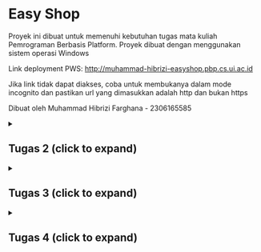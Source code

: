 # Easy Shop

Proyek ini dibuat untuk memenuhi kebutuhan tugas mata kuliah Pemrograman Berbasis Platform. Proyek dibuat dengan menggunakan sistem operasi Windows

Link deployment PWS: http://muhammad-hibrizi-easyshop.pbp.cs.ui.ac.id

Jika link tidak dapat diakses, coba untuk membukanya dalam mode incognito dan pastikan url yang dimasukkan adalah http dan bukan https

Dibuat oleh Muhammad Hibrizi Farghana - 2306165585

<details>
<summary><h2><b>Tugas 2</b> (click to expand)</h2></summary>

### Proses Pengimplementasian Checklist Proyek

- Membuat sebuah proyek Django baru.

  1. Membuat direktori baru dengan nama `easy-shop`
  2. Membuat virtual environtment pada direktori tersebut dengan menjalankan perintah
     ```
     python -m venv env
     ```
  3. Mengaktifkan virtual environtment dengan perintah
     ```
     env\Scripts\activate
     ```
  4. Di dalam direktori yang sama, membuat file requirements.txt yang mengandung dependencies yang diperlukan. Isi requirements.txt:
     ```
     django
     gunicorn
     whitenoise
     psycopg2-binary
     requests
     urllib3
     ```
  5. Menginstall dependencies dengan menjalankan perintah
     ```
     pip install -r requirements.txt
     ```
  6. Membuat proyek Django baru `easy_shop` dengan menjalankan perintah
     ```
     django-admin startproject easy_shop .
     ```
  7. Di dalam direktori proyek `easy_shop`, akan ditemukan file `settings.py`. Agar proyek dapat dijalankan secara lokal, maka perlu ditambahkan string `"localhost"` dan `"127.0.0.1"` ke dalam list `ALLOWED_HOST` yang berada pada `settings.py`. List `ALLOWED_HOST` akan berisi sebagai berikut
     ```python
     ...
     ALLOWED_HOSTS = ["localhost", "127.0.0.1"]
     ...
     ```
     Setelah menjalankan steps-steps tersebut, proyek django baru dengan nama `easy_shop` telah berhasil dibuat dan dapat dijalankan secara lokal dengan menjalankan perintah berikut pada direktori utama (pastikan virtual environtment aktif):
     ```
     python manage.py runserver
     ```

- Membuat aplikasi `main` pada proyek tersebut

  1. Menjalankan perintah berikut pada direktori utama `easy-shop`, (pastikan virtual environtment aktif):
     ```
     python manage.py startapp main
     ```
  2. Menambahkan aplikasi `main` ke list `INSTALLED_APPS` pada file `settings.py` di direktori proyek `easy_shop`. List `INSTALLED_APPS` kini berisi sebagai berikut:
     ```python
     INSTALLED_APPS = [
         ...,
         'main'
     ]
     ```
     Aplikasi `main` telah berhasil dibuat dan didaftarkan ke proyek `easy_shop`

- Melakukan routing pada proyek agar dapat menjalankan aplikasi `main`

  1. Buka file `urls.py` yang berada di direktori proyek `easy_shop`
  2. Mengimpor fungsi `include` dari `django.urls`. Fungsi `include` dibutuhkan agar dapat melakukan impor rute URL dari aplikasi lain ke `urls.py` pada proyek
  3. Menambahkan rute URL `''` untuk mengarahkan ke tampilan `main` di dalam list `urlpatterns`. List tersebut akan berisi seperti berikut:
     ```python
     urlpatterns = [
         path('admin/', admin.site.urls),
         path('', include('main.urls')),
     ]
     ```
     Aplikasi main kini telah terhubung dengan rute URL proyek

- Membuat model pada aplikasi `main` dengan nama `Product`

  1. Buka file `models.py` pada direktori aplikasi `main`
  2. Membuat class dengan nama `Product` dan diisi dengan atribut wajib `name`, `price`, dan `description` sesuai dengan tipe datanya masing-masing. Saya juga menambahkan atribut tambahan berupa `stock` yang saya beri tipe data `IntegerField`. Isi dari `models.py` adalah sebagai berikut:
     ```python
     class Product(models.Model):
         name = models.CharField(max_length=255)
         price = models.IntegerField()
         description = models.TextField()
         stock = models.IntegerField()
     ```
  3. Membuat migrasi model dengan menjalankan perintah:
     ```
     python manage.py makemigrations
     ```
  4. Menerapkan migrasi dengan menjalankan perintah:
     ```
     python manage.py migrate
     ```
     Model telah berhasil dibuat dan dimigrasi

- Membuat sebuah fungsi pada views.py untuk dikembalikan ke dalam sebuah template HTML

  1. Membuat direktori baru bernama `templates` pada direktori aplikasi `main`
  2. Membuat file HTML baru bernama `main.html` pada direktori `templates`.
  3. Menambahkan kode berikut ke dalam file `main.html`

     ```html
     <!DOCTYPE html>
     <html lang="en">
       <head>
         <meta charset="UTF-8" />
         <meta
           name="viewport"
           content="width=device-width, initial-scale=1.0"
         />
         <title>Document</title>
       </head>
       <body>
         <h1>{{appname}}</h1>
         <h3>Nama</h3>
         <p>{{nama}}</p>
         <h3>Kelas</h3>
         <p>{{kelas}}</p>
       </body>
     </html>
     ```

  4. Menambahkan fungsi baru pada file `views.py` yang berada pada direktori aplikasi `main`.

     ```python
     def show_main(request):
         context = {
               'appname' : 'Easy Shop',
               'nama': 'Muhammad Hibrizi Farghana',
               'kelas': 'PBP A'
         }

         return render(request, "main.html", context)
     ```

     Fungsi untuk me-_render_ laman main telah berhasil dibuat

- Membuat sebuah routing pada `urls.py` aplikasi `main`

  1. Membuat file `urls.py` pada direktori aplikasi `main`
  2. Menambahkan kode berikut ke dalam file `urls.py`

     ```python
     from django.urls import path
     from main.views import show_main

     app_name = 'main'

     urlpatterns = [
         path('', show_main, name='show_main'),
     ]
     ```

     Routing telah berhasil dikonfigurasi

- Melakukan deployment ke PWS
  1. Membuka laman https://pbp.cs.ui.ac.id
  2. Membuat proyek baru dengan menekan tombol `+ Create New Project` kemudian mengisi nama proyek sebagai `easyshop`. Setelah itu, dilanjutkan dengan menekan tombol `Create New Project`.
  3. Menyalin username dan password yang telah diberikan dan kemudian saya simpan pada sebuah file `.txt` di laptop saya.
  4. Menambahkan URL PWS ke dalam list `ALLOWED_HOST` yang berada dalam file `settings.py` pada direktori proyek `easy_shop`. List `ALLOWED_HOST` kini berisi sebagai berikut:
     ```python
     ALLOWED_HOSTS = ["localhost", "127.0.0.1", "muhammad-hibrizi-easyshop.pbp.cs.ui.ac.id"]
     ```
  5. Menjalankan perintah yang berada di PWS
     ```
        git remote add pws http://pbp.cs.ui.ac.id/muhammad.hibrizi/easyshop
        git branch -M master
        git push pws master
     ```
     Proyek telah berhasil di-_deploy_ dengan menggunakan PWS

### Bagan Request Client ke Web Aplikasi Django

```mermaid
flowchart TD;
   A[Client] -- request --> B[urls.py]
   B -- forward request to appropriate view --> C[views.py]
   D[models.py] -- returns data --> C
   E[templates] --> C
   C --> E
   C -- read/write data --> D
   C -- response --> A
```

### Fungsi git dalam pengembangan perangkat lunak

Git memiliki banyak manfaat dalam pengembangan perangkat lunak. Dari sekian banyak manfaat git, ada 4 manfaat yang saya pikir menjadi alasan terpenting mengapa git digunakan dalam pengembangan perangkat lunak

1. **Version Control**

   Git memungkinkan pengembang untuk menyimpan dan melacak setiap perubahan yang dibuat pada kode. Dengan demikian, pengembang dapat melacak dan kembali ke versi-versi sebelumnya jika diperlukan.

2. **Kolaborasi**

   Git memudahkan pengembang untuk berkolaborasi. Dengan fitur seperti git clone, setiap pengembang dapat saling berkontribusi dan mengembangkan proyek yang terdapat pada Github/Gitlab. Selain itu, terdapat fitur seperti pull request dan merge request yang dapat dengan mudah mengintegrasikan kode dari banyak pengembang.

3. **Branching**

   Branching adalah fitur pada git yang memperbolehkan suatu repository untuk memiliki berbagai cabang / _branch_ yang terpisah dari satu sama yang lainnya. Dengan demikian, masing-masing pengembang dapat fokus mengembangkan suatu fitur di satu _branch_ tanpa takut menggganggu / merusak kode yang berada pada _branch_ utama.

4. **History**

   Git menyimpan histori lengkap dari setiap perubahan yang terjadi pada proyek. Setiap commit mencatat detail perubahan, siapa yang melakukan perubahan, dan kapan perubahan itu dilakukan. Dengan adanya histori ini, pengembang dapat melihat bagaimana sebuah proyek berkembang seiring waktu, dan dapat melacak atau mengembalikan kesalahan dengan mudah. Fitur seperti git log memudahkan untuk melihat jejak histori ini.

### Mengapa framework Django dijadikan permulaan pembelajaran pengembangan perangkat lunak?

1. **Python**

   Framework Django menggunakan bahasa Python. Bahasa Python adalah salah satu bahasa pemrograman yang paling _beginner friendly_ dan populer dikalangan pengembang. Oleh karena itu, penggunaan framework Django cocok digunakan karena menggunakan Python.

2. **Arsitektur Model-View-Template (MVT)**

   Django menggunakan arsitektur MVT yang memisahkan logika bisnis, tampilan, dan data dengan cara yang rapi dan terstruktur. Ini membantu pemula memahami prinsip-prinsip pemrograman yang baik seperti pemisahan kepentingan (separation of concerns), yang sangat penting dalam pengembangan perangkat lunak skala besar.

3. **Dokumentasi yang Komprehensif**

   Django memiliki dokumentasi yang lengkap dan komprehensif yang mudah untuk dipahami pemula. Selain itu, terdapat banyak sekali sumber di internet yang membahas dan menggunakan django sebagai tutorial dalam pembuatan web. Dengan demikian, pemula dapat dengan mudah mengeksplorasi dan memperbaiki masalah yang dialami ketika menggunakan Django.

### Mengapa model pada Django disebut sebagai ORM?

ORM adalah singkatan dari Object Relational Mapping. ORM atau Object Relational Mapping adalah teknik yang memungkinkan kita untuk berinteraksi dengan database menggunakan objek-objek dalam kode. ORM mengabstraksi detail-detail teknis tentang bagaimana data disimpan dan diambil, sehingga kita bisa fokus pada logika aplikasi tanpa harus memahami query SQL yang kompleks.

Dalam Django, model adalah representasi dari tabel di database, dan setiap instance dari model tersebut adalah representasi dari baris di tabel. Django ORM memungkinkan kita untuk menulis logika interaksi database menggunakan Python, tanpa perlu menulis SQL secara manual. ORM di Django otomatis mengonversi operasi yang dilakukan pada model menjadi query SQL yang sesuai dan mengirimkannya ke database.

Inilah sebabnya mengapa model di Django disebut sebagai ORM. Django bertindak sebagai penghubung antara objek Python dan database relasional sehingga memungkinkan pengembang untuk bekerja di tingkat yang lebih tinggi tanpa harus berinteraksi langsung dengan SQL.

</details>

<details>
<summary><h2><b>Tugas 3</b> (click to expand)</h2></summary>

### Mengapa kita memerlukan _data delivery_ dalam pengimplementasian sebuah _platform_?

_Data delivery_ diperlukan untuk memastikan bahwa data yang dihasilkan oleh _platform_ dapat ditransfer secara efisien dan aman antara sistem-sistem yang terlibat. Hal ini mencakup pengiriman data antar modul internal, serta pertukaran informasi dengan pengguna atau sistem eksternal. Tanpa mekanisme _data delivery_ yang baik, _platform_ akan kesulitan dalam menyediakan layanan yang responsif karena data tidak dapat diakses atau diterima tepat waktu.

### Mana yang lebih baik antara XML dan JSON? Mengapa JSON lebih populer dibandingkan XML?

Baik XML maupun JSON memiliki kegunaannya masing-masing, tetapi JSON lebih banyak dipilih karena lebih sederhana, lebih ringan, dan lebih mudah dibaca oleh manusia maupun mesin. JSON memiliki sintaks yang lebih ringkas dan juga memudahkan pengolahan data di berbagai bahasa pemrograman. Di sisi lain, meskipun XML fleksibel dan mendukung struktur data yang lebih kompleks, tetapi XML dianggap lebih berat dan mengandung lebih banyak informasi yang mungkin tidak dibutuhkan. Oleh karena itu lah JSON lebih populer dibanding XML, terutama dalam aplikasi berbasis web dan API.

### Fungsi dari method is_valid() pada form Django dan mengapa kita membutuhkan method tersebut?

Method `is_valid()` pada form Django digunakan untuk memeriksa apakah data yang dimasukkan pengguna sesuai dengan aturan validasi yang telah ditentukan. Method ini memastikan bahwa input, seperti tipe data dan batasan lainnya, memenuhi kriteria yang ditetapkan agar data dapat diproses lebih lanjut atau disimpan ke dalam basis data. Tanpa validasi yang memadai, aplikasi bisa menerima data yang tidak valid atau berbahaya, yang berpotensi menimbulkan kesalahan atau menjadi sumber celah keamanan.

### csrf_token

- **Mengapa kita membutuhkan `csrf_token` saat membuat form di Django?**

  `csrf_token` digunakan sebagai mekanisme keamanan untuk melindungi aplikasi Django dari serangan Cross-Site Request Forgery (CSRF). Token ini memastikan bahwa setiap permintaan yang dikirim melalui form berasal dari sumber yang valid, yaitu dari aplikasi atau situs yang sama. Dengan menambahkan `csrf_token` ke dalam form, Django dapat memverifikasi bahwa permintaan tidak datang dari sumber eksternal yang berbahaya sehingga mencegah tindakan yang tidak diinginkan seperti manipulasi data oleh pihak ketiga.

- **Apa yang dapat terjadi jika kita tidak menambahkan `csrf_token` pada form Django?**

  Jika kita tidak menambahkan `csrf_token` pada form di Django, aplikasi menjadi rentan terhadap serangan CSRF. Penyerang dapat mengeksploitasi kerentanan ini dengan mengirimkan permintaan palsu atas nama pengguna yang sedang login tanpa sepengetahuan mereka. Hal ini dapat mengakibatkan data yang dimasukkan pengguna atau tindakan tertentu dijalankan secara tidak sah oleh aplikasi.

- **Bagaimana hal tersebut dapat dimanfaatkan oleh penyerang?**

  Penyerang dapat memanfaatkan celah ini dengan membuat halaman web atau skrip berbahaya yang ketika dikunjungi oleh pengguna, secara otomatis mengirimkan permintaan ke aplikasi Django tanpa persetujuan atau pengetahuan pengguna. Misalnya, penyerang dapat memaksa pengguna untuk mengirimkan permintaan pengubahan data sensitif, seperti mengganti kata sandi atau melakukan transaksi, dengan memanfaatkan sesi yang aktif. Tanpa perlindungan CSRF, aplikasi tidak akan dapat membedakan antara permintaan yang valid dan yang berbahaya.

### Implementasi Checklist secara step-by-step

- **Membuat input form untuk menambahkan objek model pada app sebelumnya.**

1. Membuat direktori baru bernama `templates` pada direktori utama

2. Dalam direktori `templates` di direktori utama, membuat sebuah file `base.html`. Isi dari `base.html` adalah sebagai berikut:

   ```django
   {% load static %}

   <!DOCTYPE html>
   <html lang="en">
      <head>
         <meta charset="UTF-8" />
         <meta name="viewport" content="width=device-width, initial-scale=1.0" />
         {% block meta %} {% endblock meta %}
      </head>

   <body>
      {% block content %} {% endblock content %}
   </body>
   </html>
   ```

3. Pada direktori `templates` di direktori `main`, memodifikasi `main.html` dengan kode sebagai berikut:

   ```django
   {% extends 'base.html' %}
   {% block content %}
   <h1>{{appname}}</h1>
   <h3>Nama</h3>
   <p>{{nama}}</p>
   <h3>Kelas</h3>
   <p>{{kelas}}</p>
   {% endblock content %}
   ```

4. Memodifikasi `models.py` agar memiliki id dengan menggunakan library `uuid`

   ```python
   import uuid # Menambahkan library uuid
   ...
   class Product(models.Model):
      id = models.UUIDField(primary_key=True, default=uuid.uuid4, editable=False) # Membuat id
      ...
   ```

5. Melakukan migrasi model dengan perintah
   ```
   python manage.py makemigrations
   python manage.py migrate
   ```
6. Membuat file baru `forms.py` pada direkori `main`, kemudian membuat struktur form pada file tersebut yang diberi nama `ProductEntryForm`. Adapun kkodenya adalah sebagai berikut:

   ```python
   from django.forms import ModelForm
   from main.models import Product

   class ProductEntryForm(ModelForm):
   class Meta:
      model = Product
      fields = ["name", "price", "description", "stock"]
   ```

7. Pada file `views.py` di direktori `main`, mengimpor method `redirect`, class `ProductEntryForm`, class `Product` dan membuat function baru `create_product_entry` untuk menghasilkan form yang dapat menambahkan data product.

   ```python
   from django.shortcuts import render, redirect
   from main.forms import ProductEntryForm
   from main.models import Product

   def create_product_entry(request):
      form = ProductEntryForm(request.POST or None)

      if form.is_valid() and request.method == "POST":
      form.save()
      return redirect('main:show_main')

      context = {'form': form}
      return render(request, "create_product_entry.html", context)
   ```

8. Menambahkan data produk-produk ke `views.py`

   ```python
   from main.models import Product

   def show_main(request):
      product_entries = Product.objects.all() # Mengambil data produk
      context = {
         'appname' : 'Easy Shop',
         'nama': 'Muhammad Hibrizi Farghana',
         'kelas': 'PBP A',
         'product_entries': product_entries, # Menampilkan data produk
      }

    return render(request, "main.html", context)
   ```

9. Menambahkan path baru untuk laman menambahkan produk

   ```python
   ...
   from main.views import show_main, create_product_entry # Mengimpor fungsi form menambah product
   ...
   urlpatterns = [
      ...
      path('create-product-entry', create_product_entry, name='create_product_entry'), # Menambahkan path ini
   ]
   ```

10. Membuat file html baru bernama `create_product_entry.html` yang isinya sebagai berikut:

    ```django
    {% extends 'base.html' %}
    {% block content %}
    <h1>Add New Product</h1>

    <form method="POST">
    {% csrf_token %}
    <table>
       {{ form.as_table }}
       <tr>
          <td></td>
          <td>
          <input type="submit" value="Add Product" />
          </td>
       </tr>
    </table>
    </form>

    {% endblock %}
    ```

11. Pada `main.html` di direktori templates `main`, menambahkan kode berikut agar produk dapat dilihat user

    ```django
    {% if not product_entries %}
       <p>Produk belum tersedia.</p>
    {% else %}
       <table>
          <tr>
             <th>Product Name</th>
             <th>Price</th>
             <th>Description</th>
             <th>Stock</th>
          </tr>

          {% for product in product_entries %}
             <tr>
             <td>{{product.name}}</td>
             <td>{{product.price}}</td>
             <td>{{product.description}}</td>
             <td>{{product.stock}}</td>
             </tr>
          {% endfor %}
       </table>
    {% endif %}

       <br />

       <a href="{% url 'main:create_product_entry' %}">
          <button>Add New Product</button>
       </a>
    {% endblock content %}
    ```

- **Membuat 4 fungsi views baru untuk melihat objek yang sudah ditambahkan**

1. Dalam direktori `main`, menambahkan dua import baru

   ```python
   from django.http import HttpResponse
   from django.core import serializers
   ```

2. Membuat fungsi yang mengembalikan data dalam format XML
   ```python
   def show_xml(request):
    data = Product.objects.all()
    return HttpResponse(serializers.serialize("xml", data), content_type="application/xml")
   ```
3. Membuat fungsi yang mengembalikan data dalam format JSON

   ```python
   def show_json(request):
    data = Product.objects.all()
    return HttpResponse(serializers.serialize("json", data), content_type="application/json")
   ```

4. Membuat fungsi yang mengembalikan data dalam format XML by id

   ```python
   def show_xml_by_id(request, id):
    data = Product.objects.filter(pk=id)
    return HttpResponse(serializers.serialize("xml", data), content_type="application/xml")
   ```

5. Membuat fungsi yang mengembalikan data dalam format JSON by id
   ```python
   def show_json_by_id(request, id):
    data = Product.objects.filter(pk=id)
    return HttpResponse(serializers.serialize("json", data), content_type="application/json")
   ```
6. Dalam direktori `main`, memodifikasi `urls.py` agar melakukan routings untuk 4 fungsi sebelumnya, `urls.py` kini menjadi sebagai berikut:

   ```python
   from django.urls import path
   from main.views import show_main, create_product_entry, show_xml, show_json, show_xml_by_id, show_json_by_id

   app_name = 'main'

   urlpatterns = [
      path('', show_main, name='show_main'),
      path('create-product-entry', create_product_entry, name='create_product_entry'),
      path('xml/', show_xml, name='show_xml'),
      path('json/', show_json, name='show_json'),
      path('xml/<str:id>/', show_xml_by_id, name='show_xml_by_id'),
      path('json/<str:id>/', show_json_by_id, name='show_json_by_id'),
   ]
   ```

### Screenshot Postman

1. **JSON**
   ![](images/postman-json.png)

2. **JSON by ID**
   ![](images/postman-json-id.png)

3. **XML**
   ![](images/postman-xml.png)

4. **XML by ID**
   ![](images/postman-xml-id.png)

</details>

<details>
<summary><h2><b>Tugas 4</b> (click to expand)</h2></summary>

## Implementasi Checklist secara step-by-step

### Mengimplementasikan fungsi registrasi, login, dan logout

1. Menambahkan _import-import_ berikut pada `views.py` di direktori aplikasi main

   ```python
   from django.contrib.auth.forms import UserCreationForm, AuthenticationForm
   from django.contrib.auth.decorators import login_required
   from django.contrib.auth import authenticate, login, logout
   from django.contrib import messages
   ```

2. Menambahkan fungsi `register`

   ```python
   def register(request):
      form = UserCreationForm()

      if request.method == "POST":
         form = UserCreationForm(request.POST)
         if form.is_valid():
               form.save()
               messages.success(request, 'Your account has been successfully created!')
               return redirect('main:login')

      context = {'form':form}
      return render(request, 'register.html', context)
   ```

3. Menambahkan fungsi `login_user`

   ```python
   def login_user(request):
      if request.method == 'POST':
         form = AuthenticationForm(data=request.POST)

         if form.is_valid():
               user = form.get_user()
               login(request, user)
               return redirect('main:show_main')

      else:
         form = AuthenticationForm(request)

      context = {'form': form}
      return render(request, 'login.html', context)
   ```

4. Menambahkan fungsi `logout`

   ```python
   def logout_user(request):
      logout(request)
      return redirect('main:login')
   ```

5. Pada `templates` di direktori aplikasi `main`, menambahkan file html baru `register.html`
   ```django
   {% extends 'base.html' %}
   {% block meta %}
   <title>Register</title>
   {% endblock meta %}
   {% block content %}
   <div class="login">
      <h1>Register</h1>
      <form method="POST">
         {% csrf_token %}
         <table>
            {{ form.as_table }}
            <tr>
            <td></td>
            <td><input type="submit" name="submit" value="Daftar" /></td>
            </tr>
         </table>
      </form>
      {% if messages %}
      <ul>
         {% for message in messages %}
         <li>{{ message }}</li>
         {% endfor %}
      </ul>
      {% endif %}
   </div>
   {% endblock content %}
   ```
6. Pada `templates` di direktori aplikasi main, menambahkan file html baru `login.html`

   ```django
   {% extends 'base.html' %}
   {% block meta %}
   <title>Login</title>
   {% endblock meta %}
   {% block content %}
   <div class="login">
      <h1>Login</h1>
      <form method="POST" action="">
         {% csrf_token %}
         <table>
            {{ form.as_table }}
            <tr>
            <td></td>
            <td><input class="btn login_btn" type="submit" value="Login" /></td>
            </tr>
         </table>
      </form>
      {% if messages %}
      <ul>
         {% for message in messages %}
         <li>{{ message }}</li>
         {% endfor %}
      </ul>
      {% endif %} Don't have an account yet?
      <a href="{% url 'main:register' %}">Register Now</a>
   </div>
   {% endblock content %}
   ```

7. Agar user perlu login sebelum mengakses halaman utama, menambahkan decorator `@login_required` sebelum fungsi show main

```python
...
@login_required(login_url='/login')
def show_main(request):
   ...
...
```

8. Melakukan routings pada fungsi-fungsi sebelumnya dengan melakukan modifikasi di `urls.py` direktori aplikasi `main`

   ```python
   from django.urls import path
   from main.views import *   # Import semua di views.py aplikasi main

   app_name = 'main'

   urlpatterns = [
      ...
      path('register/', register, name="register"),  # menambahkan path register
      path('login/', login_user, name='login'),      # menambahkan path login
      path('logout/', logout_user, name='logout')    # menambahkan path logout
   ]
   ```

### Membuat dua akun pengguna dengan masing-masing tiga dummy data

1. Menjalankan perintah berikut untuk mengaktifkan _local server_

   ```
   python manage.py runserver
   ```

2. Membuka url `localhost:8000`
3. Menekan teks _register now_
4. Memasukkan data akun baru kemudian klik tombol daftar
5. Melakukan langkah 3 dan 4 satu kali lagi untuk membuat dua akun
6. Login ke akun pertama
7. Menekan tombol `Add New Product` dan memasukkan dummy data produk kemudian menekan tombol `Add Product`
8. Mengulangi langkah ke-7 hingga ada 3 dummy data produk
9. Melakukan logout dengan menekan tombol `logout`
10. Login ke akun kedua kemudian melakukan hal yang sama pada langkah ke-7 hingga ke-9

### Menghubungkan model `Product` dengan` User`

1.  Menambahkan _import-import_ berikut pada file `models.py` di direktori aplikasi `main`

    ```python
    from django.contrib.auth.models import User
    ```

2.  Pada class `Product`, menambahkan line berikut
    ```python
    ...
    class Product(models.Model):
       user = models.ForeignKey(User, on_delete=models.CASCADE) # Tambahkan
       ...
    ```
3.  Pada file `views.py` aplikasi `main`, mengubah variabel `product_entries`

    ```python
    ...
    def show_main(request):
       product_entries = Product.objects.filter(user=request.user) # Ubah menjadi seperti ini
       ...
    ```

4.  Pada function `create_product_entry`, modifikasi kode dalam blok if

    ```python
    def create_product_entry(request):
      form = ProductEntryForm(request.POST or None)

      if form.is_valid() and request.method == "POST":
         product_entries = form.save(commit=False)
         product_entries.user = request.user
         product_entries.save()
         return redirect('main:show_main')
      ...
    ```

### Menampilkan detail informasi pengguna yang sedang logged in seperti username dan menerapkan `cookies`

1. Pada `views.py` aplikasi `main`, menambahkan _import-import_ berikut

   ```python
   import datetime
   from django.http import HttpResponse, HttpResponseRedirect
   from django.urls import reverse
   ```

2. Pada fungsi `login_user`, memodifikasi kode dalam blok `if form.is_valid()` menjadi seperti berikut:

   ```python
   def login_user(request):
      if request.method == 'POST':
         form = AuthenticationForm(data=request.POST)

         if form.is_valid():
               user = form.get_user()
               login(request, user)
               response = HttpResponseRedirect(reverse("main:show_main"))
               response.set_cookie('last_login', str(datetime.datetime.now()))
               return response
         ...
   ```

3. Memodifikasi fungsi `logout_user`

   ```python
   def logout_user(request):
      logout(request)
      response = HttpResponseRedirect(reverse('main:login'))
      response.delete_cookie('last_login')
      return response
   ```

4. Mengubah value `nama` pada variabel `context` di fungsi `show_main` dan menambahkan `last_login`

   ```python
   def show_main(request):
      product_entries = Product.objects.filter(user=request.user)
      context = {
         'appname' : 'Easy Shop',
         'nama': request.user.username, # ubah jadi request.user.username
         'kelas': 'PBP A',
         'product_entries': product_entries,
         'last_login': request.COOKIES['last_login'], # Menambahkan last_login
      }
   ```

5. Menambahkan kode berikut dalam file `main.html` di `templates` aplikasi main, setelah tombol _logout_

   ```django
   ...
   <h5>Sesi terakhir login: {{ last_login }}</h5>
   ...
   ```

6. Melakukan migrasi model dengan perintah `python manage.py makemigrations`. Setelah menjalankan perintah tersebut akan diminta input, masukkan semua input dengan `1`. Setelah itu migrasi dengan `python manage.py migrate`

## Perbedaan antara HttpResponseRedirect() dan redirect()

Dari dokumentasi Django, fungsi `redirect()`sebenarnya mengembalikan `HttpResponseRedirect` kepada URL yang dimasukkan juga, tetapi fungsi `redirect()` juga dapat menerima _argument_ model dan view. Hal ini berbeda dengan `HttpResponseRedirect` yang hanya menerima _argument_ URL. Jadi, fungsi `redirect()` adalah versi yang lebih "fleksibel" dari `HttpResponseRedirect` karena dapat menerima lebih banyak jenis _argument_.

## Cara kerja penghubungan model Product dengan User!

Penghubungan model `Product` dengan `User` dilakukan melalui penggunaan _foreign key_. Dengan menambahkan _field_ `user = models.ForeignKey(User, on_delete=models.CASCADE)` pada suatu model, model tersebut akan menjadi terhubung dengan user. _foreign key_ memungkinkan setiap produk dikaitkan dengan pengguna yang telah terdaftar dalam sistem. Dengan _foreign key_, kita bisa mengetahui siapa pengguna yang membuat atau memiliki produk tersebut, serta dapat melakukan filter produk berdasarkan pengguna.

## Perbedaan antara authentication dan authorization dan cara implementasinya oleh Django

_Authentication_ adalah proses verifikasi identitas pengguna, misalnya dengan username dan password, sedangkan _authorization_ menentukan apa yang boleh diakses oleh pengguna setelah identitasnya diverifikasi. Dalam Django, proses ini dilakukan menggunakan fungsi `authenticate()` dan `login()` yang tersedia dalam modul `django.contrib.auth`. Metode `authenticate()` menerima kredensial dan kemudian memvalidasinya. Jika valid, fungsi akan mengembalikan objek User yang sesuai. Setelah pengguna telah terverifikasi, metode `login()` digunakan untuk memulai sesi pengguna dengan menyimpan informasinya dalam `request`. Untuk _authorization_, Django telah menyediakan _permissions_ yang bisa diatur untuk sebuah objek. Dengan menggunakan method `has_view_permission()`, `has_add_permission()`, `has_change_permission()` dan `has_delete_permission()`pada class `ModelAdmin`, hal ini memungkinkan untuk memberikan _authorization_ sesuai dengan user yang kita inginkan.

## Bagaimana Django mengingat pengguna yang telah login?

Django mengingat pengguna yang telah login dengan menggunakan sesi yang disimpan dalam `cookies`. Setiap kali pengguna mengakses halaman baru, Django memeriksa `cookies` untuk melihat apakah ada sesi yang aktif. Selain untuk sesi login, `cookies` juga dapat digunakan untuk menyimpan preferensi pengguna, melacak aktivitas pengguna, atau untuk menyimpan data sementara. Akan tetapi, tidak semua `cookies` aman digunakan. `Cookies` yang tidak dienkripsi atau tidak diberi perlindungan tambahan, berpotensi untuk terkena serangan, seperti _cross-site scripting_ (XSS) atau pencurian data.

</details>
